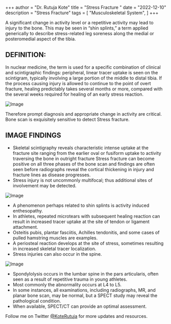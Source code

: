 +++
author = "Dr. Rutuja Kote"
title = "Stress Fracture "
date = "2022-12-10"
description = "Stress Fracture"
tags = [
    "Musculoskeletal System",
]
+++


A significant change in activity level or a repetitive activity may lead to injury to the bone. This may be seen in “shin splints,” a term applied generically to describe stress-related leg soreness along the medial or posteromedial aspect of the tibia.


## DEFINITION: 

In nuclear medicine, the term is used for a specific combination of clinical and scintigraphic findings: peripheral, linear tracer uptake is seen on the scintigram, typically involving a large portion of the middle to distal tibia.
If the process causing injury is allowed to continue to the point of overt fracture, healing predictably takes several months or more, compared with the several weeks required for healing of an early stress reaction.

![Image](/Stress-Fracture/1.png)

Therefore prompt diagnosis and appropriate change in activity are critical.
Bone scan is exquisitely sensitive to detect Stress fracture.


## IMAGE FINDINGS

- Skeletal scintigraphy reveals characteristic intense uptake at the fracture site ranging from the earlier oval or fusiform uptake to activity traversing the bone in outright fracture Stress fracture can become positive on all three phases of the bone scan and findings are often seen before  radiographs reveal the cortical thickening in injury and fracture lines as disease progresses.
- Stress injury is not uncommonly multifocal; thus additional sites of involvement may be detected.


![Image](/Stress-Fracture/2.png)


- A phenomenon perhaps related to shin splints is activity induced enthesopathy.
- In athletes, repeated microtears with subsequent healing reaction can result in increased tracer uptake at the site of tendon or ligament attachment.
- Osteitis pubis, plantar fasciitis, Achilles tendonitis, and some cases of pulled hamstring muscles are examples.
- A periosteal reaction develops at the site of stress, sometimes resulting in increased skeletal tracer localization.
- Stress injuries can also occur in the spine.


![Image](/Stress-Fracture/3.png)


- Spondylolysis occurs in the lumbar spine in the pars articularis, often seen as a result of repetitive trauma in young athletes.
- Most commonly the abnormality occurs at L4 to L5.
- In some instances, all examinations, including radiographs, MR, and planar bone scan, may be normal, but a SPECT study may reveal the pathological condition.
- When available, SPECT/CT can provide an optimal assessment.



Follow me on Twitter [@KoteRutuja](https://twitter.com/KoteRutuja) for more updates and resources.

